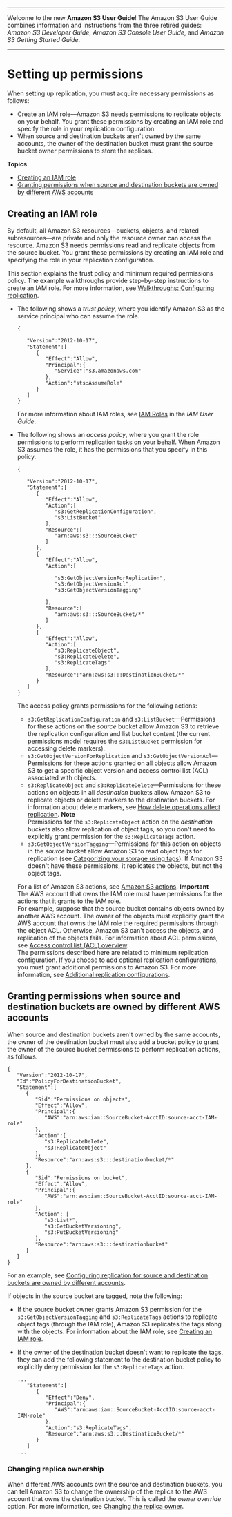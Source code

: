 --------

Welcome to the new **Amazon S3 User Guide**\! The Amazon S3 User Guide combines information and instructions from the three retired guides: *Amazon S3 Developer Guide*, *Amazon S3 Console User Guide*, and *Amazon S3 Getting Started Guide*\.

--------

# Setting up permissions<a name="setting-repl-config-perm-overview"></a>

When setting up replication, you must acquire necessary permissions as follows:
+ Create an IAM role—Amazon S3 needs permissions to replicate objects on your behalf\. You grant these permissions by creating an IAM role and specify the role in your replication configuration\.
+ When source and destination buckets aren't owned by the same accounts, the owner of the destination bucket must grant the source bucket owner permissions to store the replicas\.

**Topics**
+ [Creating an IAM role](#setting-repl-config-same-acctowner)
+ [Granting permissions when source and destination buckets are owned by different AWS accounts](#setting-repl-config-crossacct)

## Creating an IAM role<a name="setting-repl-config-same-acctowner"></a>



By default, all Amazon S3 resources—buckets, objects, and related subresources—are private and only the resource owner can access the resource\. Amazon S3 needs permissions read and replicate objects from the source bucket\. You grant these permissions by creating an IAM role and specifying the role in your replication configuration\. 

This section explains the trust policy and minimum required permissions policy\. The example walkthroughs provide step\-by\-step instructions to create an IAM role\. For more information, see [Walkthroughs: Configuring replication](replication-example-walkthroughs.md)\.


+ The following shows a *trust policy*, where you identify Amazon S3 as the service principal who can assume the role\.

  ```
  {
  
     "Version":"2012-10-17",
     "Statement":[
        {
           "Effect":"Allow",
           "Principal":{
              "Service":"s3.amazonaws.com"
           },
           "Action":"sts:AssumeRole"
        }
     ]
  }
  ```

  For more information about IAM roles, see [IAM Roles](https://docs.aws.amazon.com/IAM/latest/UserGuide/id_roles.html) in the *IAM User Guide*\.
+ The following shows an *access policy*, where you grant the role permissions to perform replication tasks on your behalf\. When Amazon S3 assumes the role, it has the permissions that you specify in this policy\.

  ```
  {
  
     "Version":"2012-10-17",
     "Statement":[
        {
           "Effect":"Allow",
           "Action":[
              "s3:GetReplicationConfiguration",
              "s3:ListBucket"
           ],
           "Resource":[
              "arn:aws:s3:::SourceBucket"
           ]
        },
        {
           "Effect":"Allow",
           "Action":[
  
              "s3:GetObjectVersionForReplication",
              "s3:GetObjectVersionAcl",
              "s3:GetObjectVersionTagging"
  
           ],
           "Resource":[
              "arn:aws:s3:::SourceBucket/*"
           ]
        },
        {
           "Effect":"Allow",
           "Action":[
              "s3:ReplicateObject",
              "s3:ReplicateDelete",
              "s3:ReplicateTags"
           ],
           "Resource":"arn:aws:s3:::DestinationBucket/*"
        }
     ]
  }
  ```

  The access policy grants permissions for the following actions:
  +  `s3:GetReplicationConfiguration` and `s3:ListBucket`—Permissions for these actions on the *source* bucket allow Amazon S3 to retrieve the replication configuration and list bucket content \(the current permissions model requires the `s3:ListBucket` permission for accessing delete markers\)\.
  + `s3:GetObjectVersionForReplication` and `s3:GetObjectVersionAcl`— Permissions for these actions granted on all objects allow Amazon S3 to get a specific object version and access control list \(ACL\) associated with objects\. 
  + `s3:ReplicateObject` and `s3:ReplicateDelete`—Permissions for these actions on objects in all *destination* buckets allow Amazon S3 to replicate objects or delete markers to the destination buckets\. For information about delete markers, see [How delete operations affect replication](replication-what-is-isnot-replicated.md#replication-delete-op)\. 
**Note**  
Permissions for the `s3:ReplicateObject` action on the *destination* buckets also allow replication of object tags, so you don't need to explicitly grant permission for the `s3:ReplicateTags` action\.
  + `s3:GetObjectVersionTagging`—Permissions for this action on objects in the *source* bucket allow Amazon S3 to read object tags for replication \(see [Categorizing your storage using tags](object-tagging.md)\)\. If Amazon S3 doesn't have these permissions, it replicates the objects, but not the object tags\.

  For a list of Amazon S3 actions, see [Amazon S3 actions](using-with-s3-actions.md)\.
**Important**  
The AWS account that owns the IAM role must have permissions for the actions that it grants to the IAM role\.   
For example, suppose that the source bucket contains objects owned by another AWS account\. The owner of the objects must explicitly grant the AWS account that owns the IAM role the required permissions through the object ACL\. Otherwise, Amazon S3 can't access the objects, and replication of the objects fails\. For information about ACL permissions, see [Access control list \(ACL\) overview](acl-overview.md)\.  
The permissions described here are related to minimum replication configuration\. If you choose to add optional replication configurations, you must grant additional permissions to Amazon S3\. For more information, see [Additional replication configurations](replication-additional-configs.md)\. 

## Granting permissions when source and destination buckets are owned by different AWS accounts<a name="setting-repl-config-crossacct"></a>

When source and destination buckets aren't owned by the same accounts, the owner of the destination bucket must also add a bucket policy to grant the owner of the source bucket permissions to perform replication actions, as follows\. 

```
{
   "Version":"2012-10-17",
   "Id":"PolicyForDestinationBucket",
   "Statement":[
      {
         "Sid":"Permissions on objects",
         "Effect":"Allow",
         "Principal":{
            "AWS":"arn:aws:iam::SourceBucket-AcctID:source-acct-IAM-role"
         },
         "Action":[
            "s3:ReplicateDelete",
            "s3:ReplicateObject"
         ],
         "Resource":"arn:aws:s3:::destinationbucket/*"
      },
      {
         "Sid":"Permissions on bucket",
         "Effect":"Allow",
         "Principal":{
            "AWS":"arn:aws:iam::SourceBucket-AcctID:source-acct-IAM-role"
         },
         "Action": [
            "s3:List*",
            "s3:GetBucketVersioning",
            "s3:PutBucketVersioning"
         ],
         "Resource":"arn:aws:s3:::destinationbucket"
      }
   ]
}
```

For an example, see [Configuring replication for source and destination buckets are owned by different accounts](replication-walkthrough-2.md)\.

If objects in the source bucket are tagged, note the following:
+ If the source bucket owner grants Amazon S3 permission for the `s3:GetObjectVersionTagging` and `s3:ReplicateTags` actions to replicate object tags \(through the IAM role\), Amazon S3 replicates the tags along with the objects\. For information about the IAM role, see [Creating an IAM role](#setting-repl-config-same-acctowner)\. 
+ If the owner of the destination bucket doesn't want to replicate the tags, they can add the following statement to the destination bucket policy to explicitly deny permission for the `s3:ReplicateTags` action\.

  ```
  ...
     "Statement":[
        {
           "Effect":"Deny",
           "Principal":{
              "AWS":"arn:aws:iam::SourceBucket-AcctID:source-acct-IAM-role"
           },
           "Action":"s3:ReplicateTags",
           "Resource":"arn:aws:s3:::DestinationBucket/*"
        }
     ]
  ...
  ```

### Changing replica ownership<a name="change-replica-ownership"></a>

When different AWS accounts own the source and destination buckets, you can tell Amazon S3 to change the ownership of the replica to the AWS account that owns the destination bucket\. This is called the *owner override* option\. For more information, see [Changing the replica owner](replication-change-owner.md)\.